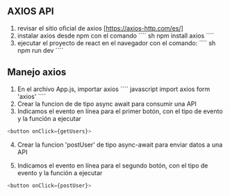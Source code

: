  ## AXIOS API
1. revisar el sitio oficial de axios [https://axios-http.com/es/]
2. instalar axios desde npm con el comando
´´´´
    sh
npm install axios
´´´´
3. ejecutar el proyecto de react en el navegador con el comando:
´´´´
    sh
    npm run dev
    ´´´´
## Manejo axios
1. En el archivo App.js, importar axios
´´´´ 
    javascript
import axios form 'axios'
´´´´
2. Crear la funcion de de tipo async await para consumir una API
3. Indicamos el evento en línea para el primer botón, con el tipo de evento y la función a ejecutar 
```javascript
<button onClick={getUsers}>
```
4. Crear la funcion 'postUser' de tipo async-await para enviar datos a una API

5. Indicamos el evento en línea para el segundo botón, con el tipo de evento y la función a ejecutar 
```javascript
<button onClick={postUser}>
```